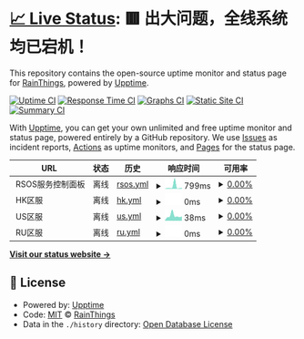 # [📈 Live Status](https://status.ano404.top): <!--live status--> **🟥 出大问题，全线系统均已宕机！**

This repository contains the open-source uptime monitor and status page for [RainThings](rainthings.ml), powered by [Upptime](https://github.com/upptime/upptime).

[![Uptime CI](https://github.com/RainThings/uptime/workflows/Uptime%20CI/badge.svg)](https://github.com/RainThings/uptime/actions?query=workflow%3A%22Uptime+CI%22)
[![Response Time CI](https://github.com/RainThings/uptime/workflows/Response%20Time%20CI/badge.svg)](https://github.com/RainThings/uptime/actions?query=workflow%3A%22Response+Time+CI%22)
[![Graphs CI](https://github.com/RainThings/uptime/workflows/Graphs%20CI/badge.svg)](https://github.com/RainThings/uptime/actions?query=workflow%3A%22Graphs+CI%22)
[![Static Site CI](https://github.com/RainThings/uptime/workflows/Static%20Site%20CI/badge.svg)](https://github.com/RainThings/uptime/actions?query=workflow%3A%22Static+Site+CI%22)
[![Summary CI](https://github.com/RainThings/uptime/workflows/Summary%20CI/badge.svg)](https://github.com/RainThings/uptime/actions?query=workflow%3A%22Summary+CI%22)

With [Upptime](https://upptime.js.org), you can get your own unlimited and free uptime monitor and status page, powered entirely by a GitHub repository. We use [Issues](https://github.com/RainThings/uptime/issues) as incident reports, [Actions](https://github.com/RainThings/uptime/actions) as uptime monitors, and [Pages](https://status.ano404.top) for the status page.

<!--start: status pages-->
<!-- This summary is generated by Upptime (https://github.com/upptime/upptime) -->
<!-- Do not edit this manually, your changes will be overwritten -->
<!-- prettier-ignore -->
| URL | 状态 | 历史 | 响应时间 | 可用率 |
| --- | ------ | ------- | ------------- | ------ |
| <img alt="" src="https://icons.duckduckgo.com/ip3/.ico" height="13"> RSOS服务控制面板 | 离线 | [rsos.yml](https://github.com/RainThings/uptime/commits/HEAD/history/rsos.yml) | <details><summary><img alt="响应时间趋势" src="./graphs/rsos/response-time-week.png" height="20"> 799ms</summary><br><a href="https://status.ano404.top/history/rsos"><img alt="响应时间 520" src="https://img.shields.io/endpoint?url=https%3A%2F%2Fraw.githubusercontent.com%2FRainThings%2Fuptime%2FHEAD%2Fapi%2Frsos%2Fresponse-time.json"></a><br><a href="https://status.ano404.top/history/rsos"><img alt="24小时响应时间 329" src="https://img.shields.io/endpoint?url=https%3A%2F%2Fraw.githubusercontent.com%2FRainThings%2Fuptime%2FHEAD%2Fapi%2Frsos%2Fresponse-time-day.json"></a><br><a href="https://status.ano404.top/history/rsos"><img alt="7天响应时间 799" src="https://img.shields.io/endpoint?url=https%3A%2F%2Fraw.githubusercontent.com%2FRainThings%2Fuptime%2FHEAD%2Fapi%2Frsos%2Fresponse-time-week.json"></a><br><a href="https://status.ano404.top/history/rsos"><img alt="30天响应时间 394" src="https://img.shields.io/endpoint?url=https%3A%2F%2Fraw.githubusercontent.com%2FRainThings%2Fuptime%2FHEAD%2Fapi%2Frsos%2Fresponse-time-month.json"></a><br><a href="https://status.ano404.top/history/rsos"><img alt="1年响应时间 499" src="https://img.shields.io/endpoint?url=https%3A%2F%2Fraw.githubusercontent.com%2FRainThings%2Fuptime%2FHEAD%2Fapi%2Frsos%2Fresponse-time-year.json"></a></details> | <details><summary><a href="https://status.ano404.top/history/rsos">0.00%</a></summary><a href="https://status.ano404.top/history/rsos"><img alt="可用率 73.94%" src="https://img.shields.io/endpoint?url=https%3A%2F%2Fraw.githubusercontent.com%2FRainThings%2Fuptime%2FHEAD%2Fapi%2Frsos%2Fuptime.json"></a><br><a href="https://status.ano404.top/history/rsos"><img alt="4小时可用率 0.00%" src="https://img.shields.io/endpoint?url=https%3A%2F%2Fraw.githubusercontent.com%2FRainThings%2Fuptime%2FHEAD%2Fapi%2Frsos%2Fuptime-day.json"></a><br><a href="https://status.ano404.top/history/rsos"><img alt="7日可用率 0.00%" src="https://img.shields.io/endpoint?url=https%3A%2F%2Fraw.githubusercontent.com%2FRainThings%2Fuptime%2FHEAD%2Fapi%2Frsos%2Fuptime-week.json"></a><br><a href="https://status.ano404.top/history/rsos"><img alt="30日可用率 4.67%" src="https://img.shields.io/endpoint?url=https%3A%2F%2Fraw.githubusercontent.com%2FRainThings%2Fuptime%2FHEAD%2Fapi%2Frsos%2Fuptime-month.json"></a><br><a href="https://status.ano404.top/history/rsos"><img alt="1年可用率 57.46%" src="https://img.shields.io/endpoint?url=https%3A%2F%2Fraw.githubusercontent.com%2FRainThings%2Fuptime%2FHEAD%2Fapi%2Frsos%2Fuptime-year.json"></a></details>
| <img alt="" src="https://icons.duckduckgo.com/ip3/.ico" height="13"> HK区服 | 离线 | [hk.yml](https://github.com/RainThings/uptime/commits/HEAD/history/hk.yml) | <details><summary><img alt="响应时间趋势" src="./graphs/hk/response-time-week.png" height="20"> 0ms</summary><br><a href="https://status.ano404.top/history/hk"><img alt="响应时间 1596" src="https://img.shields.io/endpoint?url=https%3A%2F%2Fraw.githubusercontent.com%2FRainThings%2Fuptime%2FHEAD%2Fapi%2Fhk%2Fresponse-time.json"></a><br><a href="https://status.ano404.top/history/hk"><img alt="24小时响应时间 0" src="https://img.shields.io/endpoint?url=https%3A%2F%2Fraw.githubusercontent.com%2FRainThings%2Fuptime%2FHEAD%2Fapi%2Fhk%2Fresponse-time-day.json"></a><br><a href="https://status.ano404.top/history/hk"><img alt="7天响应时间 0" src="https://img.shields.io/endpoint?url=https%3A%2F%2Fraw.githubusercontent.com%2FRainThings%2Fuptime%2FHEAD%2Fapi%2Fhk%2Fresponse-time-week.json"></a><br><a href="https://status.ano404.top/history/hk"><img alt="30天响应时间 0" src="https://img.shields.io/endpoint?url=https%3A%2F%2Fraw.githubusercontent.com%2FRainThings%2Fuptime%2FHEAD%2Fapi%2Fhk%2Fresponse-time-month.json"></a><br><a href="https://status.ano404.top/history/hk"><img alt="1年响应时间 1548" src="https://img.shields.io/endpoint?url=https%3A%2F%2Fraw.githubusercontent.com%2FRainThings%2Fuptime%2FHEAD%2Fapi%2Fhk%2Fresponse-time-year.json"></a></details> | <details><summary><a href="https://status.ano404.top/history/hk">0.00%</a></summary><a href="https://status.ano404.top/history/hk"><img alt="可用率 40.99%" src="https://img.shields.io/endpoint?url=https%3A%2F%2Fraw.githubusercontent.com%2FRainThings%2Fuptime%2FHEAD%2Fapi%2Fhk%2Fuptime.json"></a><br><a href="https://status.ano404.top/history/hk"><img alt="4小时可用率 0.00%" src="https://img.shields.io/endpoint?url=https%3A%2F%2Fraw.githubusercontent.com%2FRainThings%2Fuptime%2FHEAD%2Fapi%2Fhk%2Fuptime-day.json"></a><br><a href="https://status.ano404.top/history/hk"><img alt="7日可用率 0.00%" src="https://img.shields.io/endpoint?url=https%3A%2F%2Fraw.githubusercontent.com%2FRainThings%2Fuptime%2FHEAD%2Fapi%2Fhk%2Fuptime-week.json"></a><br><a href="https://status.ano404.top/history/hk"><img alt="30日可用率 4.67%" src="https://img.shields.io/endpoint?url=https%3A%2F%2Fraw.githubusercontent.com%2FRainThings%2Fuptime%2FHEAD%2Fapi%2Fhk%2Fuptime-month.json"></a><br><a href="https://status.ano404.top/history/hk"><img alt="1年可用率 10.81%" src="https://img.shields.io/endpoint?url=https%3A%2F%2Fraw.githubusercontent.com%2FRainThings%2Fuptime%2FHEAD%2Fapi%2Fhk%2Fuptime-year.json"></a></details>
| <img alt="" src="https://icons.duckduckgo.com/ip3/.ico" height="13"> US区服 | 离线 | [us.yml](https://github.com/RainThings/uptime/commits/HEAD/history/us.yml) | <details><summary><img alt="响应时间趋势" src="./graphs/us/response-time-week.png" height="20"> 38ms</summary><br><a href="https://status.ano404.top/history/us"><img alt="响应时间 270" src="https://img.shields.io/endpoint?url=https%3A%2F%2Fraw.githubusercontent.com%2FRainThings%2Fuptime%2FHEAD%2Fapi%2Fus%2Fresponse-time.json"></a><br><a href="https://status.ano404.top/history/us"><img alt="24小时响应时间 26" src="https://img.shields.io/endpoint?url=https%3A%2F%2Fraw.githubusercontent.com%2FRainThings%2Fuptime%2FHEAD%2Fapi%2Fus%2Fresponse-time-day.json"></a><br><a href="https://status.ano404.top/history/us"><img alt="7天响应时间 38" src="https://img.shields.io/endpoint?url=https%3A%2F%2Fraw.githubusercontent.com%2FRainThings%2Fuptime%2FHEAD%2Fapi%2Fus%2Fresponse-time-week.json"></a><br><a href="https://status.ano404.top/history/us"><img alt="30天响应时间 37" src="https://img.shields.io/endpoint?url=https%3A%2F%2Fraw.githubusercontent.com%2FRainThings%2Fuptime%2FHEAD%2Fapi%2Fus%2Fresponse-time-month.json"></a><br><a href="https://status.ano404.top/history/us"><img alt="1年响应时间 111" src="https://img.shields.io/endpoint?url=https%3A%2F%2Fraw.githubusercontent.com%2FRainThings%2Fuptime%2FHEAD%2Fapi%2Fus%2Fresponse-time-year.json"></a></details> | <details><summary><a href="https://status.ano404.top/history/us">0.00%</a></summary><a href="https://status.ano404.top/history/us"><img alt="可用率 45.01%" src="https://img.shields.io/endpoint?url=https%3A%2F%2Fraw.githubusercontent.com%2FRainThings%2Fuptime%2FHEAD%2Fapi%2Fus%2Fuptime.json"></a><br><a href="https://status.ano404.top/history/us"><img alt="4小时可用率 0.00%" src="https://img.shields.io/endpoint?url=https%3A%2F%2Fraw.githubusercontent.com%2FRainThings%2Fuptime%2FHEAD%2Fapi%2Fus%2Fuptime-day.json"></a><br><a href="https://status.ano404.top/history/us"><img alt="7日可用率 0.00%" src="https://img.shields.io/endpoint?url=https%3A%2F%2Fraw.githubusercontent.com%2FRainThings%2Fuptime%2FHEAD%2Fapi%2Fus%2Fuptime-week.json"></a><br><a href="https://status.ano404.top/history/us"><img alt="30日可用率 4.67%" src="https://img.shields.io/endpoint?url=https%3A%2F%2Fraw.githubusercontent.com%2FRainThings%2Fuptime%2FHEAD%2Fapi%2Fus%2Fuptime-month.json"></a><br><a href="https://status.ano404.top/history/us"><img alt="1年可用率 14.03%" src="https://img.shields.io/endpoint?url=https%3A%2F%2Fraw.githubusercontent.com%2FRainThings%2Fuptime%2FHEAD%2Fapi%2Fus%2Fuptime-year.json"></a></details>
| <img alt="" src="https://icons.duckduckgo.com/ip3/.ico" height="13"> RU区服 | 离线 | [ru.yml](https://github.com/RainThings/uptime/commits/HEAD/history/ru.yml) | <details><summary><img alt="响应时间趋势" src="./graphs/ru/response-time-week.png" height="20"> 0ms</summary><br><a href="https://status.ano404.top/history/ru"><img alt="响应时间 2102" src="https://img.shields.io/endpoint?url=https%3A%2F%2Fraw.githubusercontent.com%2FRainThings%2Fuptime%2FHEAD%2Fapi%2Fru%2Fresponse-time.json"></a><br><a href="https://status.ano404.top/history/ru"><img alt="24小时响应时间 0" src="https://img.shields.io/endpoint?url=https%3A%2F%2Fraw.githubusercontent.com%2FRainThings%2Fuptime%2FHEAD%2Fapi%2Fru%2Fresponse-time-day.json"></a><br><a href="https://status.ano404.top/history/ru"><img alt="7天响应时间 0" src="https://img.shields.io/endpoint?url=https%3A%2F%2Fraw.githubusercontent.com%2FRainThings%2Fuptime%2FHEAD%2Fapi%2Fru%2Fresponse-time-week.json"></a><br><a href="https://status.ano404.top/history/ru"><img alt="30天响应时间 0" src="https://img.shields.io/endpoint?url=https%3A%2F%2Fraw.githubusercontent.com%2FRainThings%2Fuptime%2FHEAD%2Fapi%2Fru%2Fresponse-time-month.json"></a><br><a href="https://status.ano404.top/history/ru"><img alt="1年响应时间 1921" src="https://img.shields.io/endpoint?url=https%3A%2F%2Fraw.githubusercontent.com%2FRainThings%2Fuptime%2FHEAD%2Fapi%2Fru%2Fresponse-time-year.json"></a></details> | <details><summary><a href="https://status.ano404.top/history/ru">0.00%</a></summary><a href="https://status.ano404.top/history/ru"><img alt="可用率 55.64%" src="https://img.shields.io/endpoint?url=https%3A%2F%2Fraw.githubusercontent.com%2FRainThings%2Fuptime%2FHEAD%2Fapi%2Fru%2Fuptime.json"></a><br><a href="https://status.ano404.top/history/ru"><img alt="4小时可用率 0.00%" src="https://img.shields.io/endpoint?url=https%3A%2F%2Fraw.githubusercontent.com%2FRainThings%2Fuptime%2FHEAD%2Fapi%2Fru%2Fuptime-day.json"></a><br><a href="https://status.ano404.top/history/ru"><img alt="7日可用率 0.00%" src="https://img.shields.io/endpoint?url=https%3A%2F%2Fraw.githubusercontent.com%2FRainThings%2Fuptime%2FHEAD%2Fapi%2Fru%2Fuptime-week.json"></a><br><a href="https://status.ano404.top/history/ru"><img alt="30日可用率 4.67%" src="https://img.shields.io/endpoint?url=https%3A%2F%2Fraw.githubusercontent.com%2FRainThings%2Fuptime%2FHEAD%2Fapi%2Fru%2Fuptime-month.json"></a><br><a href="https://status.ano404.top/history/ru"><img alt="1年可用率 25.37%" src="https://img.shields.io/endpoint?url=https%3A%2F%2Fraw.githubusercontent.com%2FRainThings%2Fuptime%2FHEAD%2Fapi%2Fru%2Fuptime-year.json"></a></details>

<!--end: status pages-->

[**Visit our status website →**](https://status.ano404.top)

## 📄 License

- Powered by: [Upptime](https://github.com/upptime/upptime)
- Code: [MIT](./LICENSE) © [RainThings](rainthings.ml)
- Data in the `./history` directory: [Open Database License](https://opendatacommons.org/licenses/odbl/1-0/)
